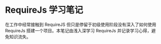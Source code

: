 # RequireJs 学习笔记

在工作中经常接触到 RequireJS 但只是停留于初级使用阶段没有深入了如何使用 RequireJs 搭建一个项目。本笔记由浅入深学习 RequireJs 并记录学习心得，避免知识流失。
